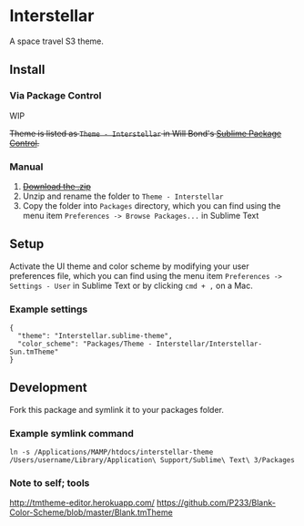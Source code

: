 # Interstellar

A space travel S3 theme.

## Install

### Via Package Control

WIP

~~Theme is listed as `Theme - Interstellar` in Will Bond's [Sublime Package Control](https://sublime.wbond.net).~~

### Manual

1. ~~[Download the .zip](https://github.com/flovan/interstellar-theme/archive/master.zip)~~
2. Unzip and rename the folder to `Theme - Interstellar`
3. Copy the folder into `Packages` directory, which you can find using the menu item `Preferences -> Browse Packages...` in Sublime Text

## Setup

Activate the UI theme and color scheme by modifying your user preferences file, which you can find using the menu item `Preferences -> Settings - User` in Sublime Text or by clicking `cmd + ,` on a Mac.

### Example settings
```
{
  "theme": "Interstellar.sublime-theme",
  "color_scheme": "Packages/Theme - Interstellar/Interstellar-Sun.tmTheme"
}
```

## Development

Fork this package and symlink it to your packages folder.

### Example symlink command

```
ln -s /Applications/MAMP/htdocs/interstellar-theme /Users/username/Library/Application\ Support/Sublime\ Text\ 3/Packages
```

### Note to self; tools

http://tmtheme-editor.herokuapp.com/
https://github.com/P233/Blank-Color-Scheme/blob/master/Blank.tmTheme
